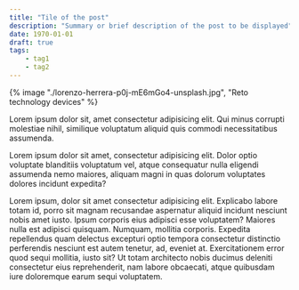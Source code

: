 ```yaml
---
title: "Tile of the post"
description: "Summary or brief description of the post to be displayed"
date: 1970-01-01
draft: true
tags: 
    - tag1
    - tag2
---
```


{% image "./lorenzo-herrera-p0j-mE6mGo4-unsplash.jpg", "Reto technology devices" %}

Lorem ipsum dolor sit, amet consectetur adipisicing elit. Qui minus corrupti molestiae nihil, similique voluptatum aliquid quis commodi necessitatibus assumenda.

Lorem ipsum dolor sit amet, consectetur adipisicing elit. Dolor optio voluptate blanditiis voluptatum vel, atque consequatur nulla eligendi assumenda nemo maiores, aliquam magni in quas dolorum voluptates dolores incidunt expedita?

Lorem ipsum, dolor sit amet consectetur adipisicing elit. Explicabo labore totam id, porro sit magnam recusandae aspernatur aliquid incidunt nesciunt nobis amet iusto. Ipsum corporis eius adipisci esse voluptatem? Maiores nulla est adipisci quisquam. Numquam, mollitia corporis. Expedita repellendus quam delectus excepturi optio tempora consectetur distinctio perferendis nesciunt est autem tenetur, ad, eveniet at. Exercitationem error quod sequi mollitia, iusto sit? Ut totam architecto nobis ducimus deleniti consectetur eius reprehenderit, nam labore obcaecati, atque quibusdam iure doloremque earum sequi voluptatem.